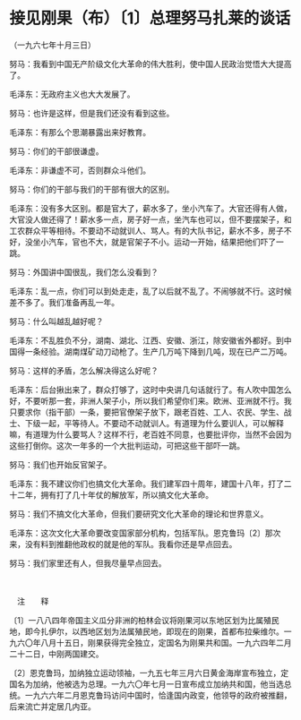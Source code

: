 # 接见刚果（布）〔1〕总理努马扎莱的谈话

（一九六七年十月三日）

努马：我看到中国无产阶级文化大革命的伟大胜利，使中国人民政治觉悟大大提高了。

毛泽东：无政府主义也大大发展了。

努马：也许是这样，但是我们还没有看到这些。

毛泽东：有那么个思潮暴露出来好教育。

努马：你们的干部很谦虚。

毛泽东：非谦虚不可，否则群众斗他们。

努马：你们的干部与我们的干部有很大的区别。

毛泽东：没有多大区别。都是官大了，薪水多了，坐小汽车了。大官还得有人做，大官没人做还得了！薪水多一点，房子好一点，坐汽车也可以，但不要摆架子，和工农群众平等相待。不要动不动就训人、骂人。有的大队书记，薪水不多，房子不好，没坐小汽车，官也不大，就是官架子不小。运动一开始，结果把他们吓了一跳。

努马：外国讲中国很乱，我们怎么没看到？

毛泽东：乱一点，你们可以到处走走，乱了以后就不乱了。不闹够就不行。这时候差不多了。我们准备再乱一年。

努马：什么叫越乱越好呢？

毛泽东：不乱胜负不分，湖南、湖北、江西、安徽、浙江，除安徽省外都好。到中国得一条经验。湖南煤矿动刀动枪了。生产几万吨下降到几吨，现在已产二万吨。

努马：这样的矛盾，怎么解决得这么好呢？

毛泽东：后台揪出来了，群众打够了，这时中央讲几句话就行了。有人吹中国怎么好，不要听那一套，非洲人架子小，所以我们希望你们来。欧洲、亚洲就不行。我只要求你（指干部）一条，要把官僚架子放下，跟老百姓、工人、农民、学生、战士、下级一起，平等待人。不要动不动就训人。有道理为什么要训人，可以解释嘛，有道理为什么要骂人？这样不行，老百姓不同意，也要批评你，当然不会因为这些打倒你。这次一年多的一个大批判运动，可把这些干部吓一跳。

努马：我们也开始反官架子。

毛泽东：我不建议你们也搞文化大革命。我们建军四十周年，建国十八年，打了二十二年，拥有打了几十年仗的解放军，所以搞文化大革命。

努马：我们不搞文化大革命，但我们要研究文化大革命的理论和世界意义。

毛泽东：这次文化大革命要改变国家部分机构，包括军队。恩克鲁玛〔2〕那次来，没有料到推翻他政权的就是他的军队。我看你还是早点回去。

努马：我们家里还有人，但我尽量早点回去。

　　

　注　　释　

〔1〕一八八四年帝国主义瓜分非洲的柏林会议将刚果河以东地区划为比属殖民地，即今扎伊尔，以西地区划为法属殖民地，即现在的刚果，首都布拉柴维尔。一九六〇年八月十五日，刚果获得完全独立，定国名为刚果共和国。一九六四年二月二十二日，中刚两国建交。

〔2〕恩克鲁玛，加纳独立运动领袖，一九五七年三月六日黄金海岸宣布独立，定国名为加纳，他被选为总理。一九六〇年七月一日宣布成立加纳共和国，他当选总统。一九六六年二月恩克鲁玛访问中国时，恰逢国内政变，他领导的政府被推翻，后来流亡并定居几内亚。
